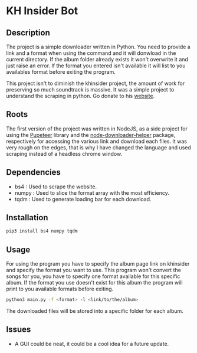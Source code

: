 # KH Insider Bot

## Description

The project is a simple downloader written in Python. You need to provide a link and a format when using the command and it will donwload in the current directory. If the album folder already exists it won't overwrite it and just raise an error. If the format you entered isn't available it will list to you availables format before exiting the program.

This project isn't to diminish the khinsider project, the amount of work for preserving so much soundtrack is massive. It was a simple project to understand the scraping in python. Go donate to his [website](https://downloads.khinsider.com/forums/index.php?account/upgrades).

## Roots

The first version of the project was written in NodeJS, as a side project for using the [Pupeteer](https://pptr.dev) library and the [node-downloader-helper](https://www.npmjs.com/package/node-downloader-helper) package, respectively for accessing the various link and download each files. It was very rough on the edges, that is why I have changed the language and used scraping instead of a headless chrome window.


## Dependencies

- bs4 : Used to scrape the website.
- numpy : Used to slice the format array with the most efficiency.
- tqdm : Used to generate loading bar for each download.


## Installation

```sh
pip3 install bs4 numpy tqdm
```


## Usage 

For using the program you have to specify the album page link on khinsider and specify the format you want to use. This program won't convert the songs for you, you have to specify one format available for this specific album. If the format you use doesn't exist for this album the program will print to you available formats before exiting.

```sh
python3 main.py -f <format> -l <link/to/the/album>
```

The downloaded files will be stored into a specific folder for each album.


## Issues

- A GUI could be neat, it could be a cool idea for a future update.